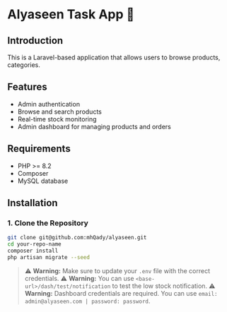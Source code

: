 # Alyaseen Task App 👋

## Introduction

This is a Laravel-based application that allows users to browse products, categories.

## Features

-   Admin authentication
-   Browse and search products
-   Real-time stock monitoring
-   Admin dashboard for managing products and orders

## Requirements

-   PHP >= 8.2
-   Composer
-   MySQL database

## Installation

### 1. Clone the Repository

```bash
git clone git@github.com:mhQady/alyaseen.git
cd your-repo-name
composer install
php artisan migrate --seed
```

> ⚠️ **Warning:** Make sure to update your `.env` file with the correct credentials.
> ⚠️ **Warning:** You can use `<base-url>/dash/test/notification` to test the low stock notification.
> ⚠️ **Warning:** Dashboard credentials are required. You can use `email: admin@alyaseen.com | password: password`.
